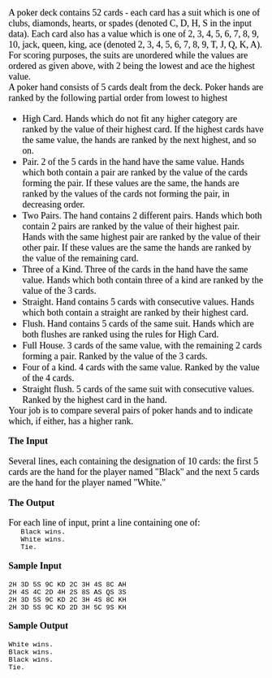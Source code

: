 ﻿<div style="font-size: 16px; color: rgb(33, 33, 33); font-family: wf_segoe-ui_normal, &quot;Segoe UI&quot;, &quot;Segoe WP&quot;, Tahoma, Arial, sans-serif, serif, EmojiFont;">
<div style="margin: 0px;"><font size="2" face="Calibri,sans-serif"><span style="font-size: 11pt;">&nbsp;</span></font></div>
</div>
<div style="font-size: 16px; color: rgb(33, 33, 33); font-family: wf_segoe-ui_normal, &quot;Segoe UI&quot;, &quot;Segoe WP&quot;, Tahoma, Arial, sans-serif, serif, EmojiFont;">
<div style="margin: 0px;"><font size="2" face="Calibri,sans-serif"><span style="font-size: 11pt;"><font size="4" face="Times New Roman,serif" color="black"><span style="font-size: 13.5pt;">A poker deck contains 52 cards - each card has a suit which is one of
 clubs, diamonds, hearts, or spades (denoted C, D, H, S in the input data). Each card also has a value which is one of 2, 3, 4, 5, 6, 7, 8, 9, 10, jack, queen, king, ace (denoted 2, 3, 4, 5, 6, 7, 8, 9, T, J, Q, K, A). For scoring purposes, the suits are unordered
 while the values are ordered as given above, with 2 being the lowest and ace the highest value.</span></font></span></font></div>
<div style="margin-top: 0px; margin-bottom: 0px;"><font size="4" face="Times New Roman,serif" color="black"><span style="font-size: 13.5pt;">A poker hand consists of 5 cards dealt from the deck. Poker hands are ranked by the following partial order from lowest
 to highest</span></font></div>
<ul style="margin-top: 14pt; margin-bottom: 0px;">
<li style="margin: 0px;"><font size="2" face="Calibri,sans-serif" color="black"><span style="font-size: 11pt;"><font size="4" face="Times New Roman,serif"><span style="font-size: 13.5pt;">High Card. Hands which do not fit any higher category are ranked by the
 value of their highest card. If the highest cards have the same value, the hands are ranked by the next highest, and so on.</span></font></span></font></li><li style="margin: 0px;"><font size="2" face="Calibri,sans-serif" color="black"><span style="font-size: 11pt;"><font size="4" face="Times New Roman,serif"><span style="font-size: 13.5pt;">Pair. 2 of the 5 cards in the hand have the same value. Hands which both
 contain a pair are ranked by the value of the cards forming the pair. If these values are the same, the hands are ranked by the values of the cards not forming the pair, in decreasing order.</span></font></span></font></li><li style="margin: 0px;"><font size="2" face="Calibri,sans-serif" color="black"><span style="font-size: 11pt;"><font size="4" face="Times New Roman,serif"><span style="font-size: 13.5pt;">Two Pairs. The hand contains 2 different pairs. Hands which both contain
 2 pairs are ranked by the value of their highest pair. Hands with the same highest pair are ranked by the value of their other pair. If these values are the same the hands are ranked by the value of the remaining card.</span></font></span></font></li><li style="margin: 0px;"><font size="2" face="Calibri,sans-serif" color="black"><span style="font-size: 11pt;"><font size="4" face="Times New Roman,serif"><span style="font-size: 13.5pt;">Three of a Kind. Three of the cards in the hand have the same value.
 Hands which both contain three of a kind are ranked by the value of the 3 cards.</span></font></span></font></li><li style="margin: 0px;"><font size="2" face="Calibri,sans-serif" color="black"><span style="font-size: 11pt;"><font size="4" face="Times New Roman,serif"><span style="font-size: 13.5pt;">Straight. Hand contains 5 cards with consecutive values. Hands which
 both contain a straight are ranked by their highest card.</span></font></span></font></li><li style="margin: 0px;"><font size="2" face="Calibri,sans-serif" color="black"><span style="font-size: 11pt;"><font size="4" face="Times New Roman,serif"><span style="font-size: 13.5pt;">Flush. Hand contains 5 cards of the same suit. Hands which are both flushes
 are ranked using the rules for High Card.</span></font></span></font></li><li style="margin: 0px;"><font size="2" face="Calibri,sans-serif" color="black"><span style="font-size: 11pt;"><font size="4" face="Times New Roman,serif"><span style="font-size: 13.5pt;">Full House. 3 cards of the same value, with the remaining 2 cards forming
 a pair. Ranked by the value of the 3 cards.</span></font></span></font></li><li style="margin: 0px;"><font size="2" face="Calibri,sans-serif" color="black"><span style="font-size: 11pt;"><font size="4" face="Times New Roman,serif"><span style="font-size: 13.5pt;">Four of a kind. 4 cards with the same value. Ranked by the value of the
 4 cards.</span></font></span></font></li><li style="margin: 0px;"><font size="2" face="Calibri,sans-serif" color="black"><span style="font-size: 11pt;"><font size="4" face="Times New Roman,serif"><span style="font-size: 13.5pt;">Straight flush. 5 cards of the same suit with consecutive values. Ranked
 by the highest card in the hand.</span></font></span></font></li></ul>
<div style="margin: 0px;"><font size="2" face="Calibri,sans-serif"><span style="font-size: 11pt;"><font size="4" face="Times New Roman,serif" color="black"><span style="font-size: 13.5pt;">Your job is to compare several pairs of poker hands and to indicate
 which, if either, has a higher rank.</span></font></span></font></div>
<div style="margin: 14pt 0px;"><font size="4" face="Calibri,sans-serif"><span style="font-size: 13.5pt;"><b><font face="Times New Roman,serif" color="black">The Input</font></b></span></font></div>
<div style="margin: 0px;"><font size="2" face="Calibri,sans-serif"><span style="font-size: 11pt;"><font size="4" face="Times New Roman,serif" color="black"><span style="font-size: 13.5pt;">Several lines, each containing the designation of 10 cards: the first
 5 cards are the hand for the player named "Black" and the next 5 cards are the hand for the player named "White."</span></font></span></font></div>
<div style="margin: 14pt 0px;"><font size="4" face="Calibri,sans-serif"><span style="font-size: 13.5pt;"><b><font face="Times New Roman,serif" color="black">The Output</font></b></span></font></div>
<div style="margin: 0px;"><font size="2" face="Calibri,sans-serif"><span style="font-size: 11pt;"><font size="4" face="Times New Roman,serif" color="black"><span style="font-size: 13.5pt;">For each line of input, print a line containing one of:</span></font></span></font></div>
<pre style="margin-top: 0px; margin-bottom: 0px;"><font size="2" face="Courier New"><span style="font-size: 10pt;"><font color="black">&nbsp;&nbsp; </font><font color="black">Black wins.</font></span></font></pre>
<pre style="margin-top: 0px; margin-bottom: 0px;"><font size="2" face="Courier New"><span style="font-size: 10pt;"><font color="black">&nbsp;&nbsp; </font><font color="black">White wins.</font></span></font></pre>
<pre style="margin-top: 0px; margin-bottom: 0px;"><font size="2" face="Courier New"><span style="font-size: 10pt;"><font color="black">&nbsp;&nbsp; </font><font color="black">Tie.</font></span></font></pre>
<div style="margin: 14pt 0px;"><font size="4" face="Calibri,sans-serif"><span style="font-size: 13.5pt;"><b><font face="Times New Roman,serif" color="black">Sample Input</font></b></span></font></div>
<pre style="margin-top: 0px; margin-bottom: 0px;"><font size="2" face="Courier New"><span style="font-size: 10pt;"><font color="black">2H 3D 5S 9C KD 2C 3H 4S 8C AH</font></span></font></pre>
<pre style="margin-top: 0px; margin-bottom: 0px;"><font size="2" face="Courier New"><span style="font-size: 10pt;"><font color="black">2H 4S 4C 2D 4H 2S 8S AS QS 3S</font></span></font></pre>
<pre style="margin-top: 0px; margin-bottom: 0px;"><font size="2" face="Courier New"><span style="font-size: 10pt;"><font color="black">2H 3D 5S 9C KD 2C 3H 4S 8C KH</font></span></font></pre>
<pre style="margin-top: 0px; margin-bottom: 0px;"><font size="2" face="Courier New"><span style="font-size: 10pt;"><font color="black">2H 3D 5S 9C KD 2D 3H 5C 9S KH</font></span></font></pre>
<div style="margin: 14pt 0px;"><font size="4" face="Calibri,sans-serif"><span style="font-size: 13.5pt;"><b><font face="Times New Roman,serif" color="black">Sample Output</font></b></span></font></div>
<pre style="margin-top: 0px; margin-bottom: 0px;"><font size="2" face="Courier New"><span style="font-size: 10pt;"><font color="black">White wins.</font></span></font></pre>
<pre style="margin-top: 0px; margin-bottom: 0px;"><font size="2" face="Courier New"><span style="font-size: 10pt;"><font color="black">Black wins.</font></span></font></pre>
<pre style="margin-top: 0px; margin-bottom: 0px;"><font size="2" face="Courier New"><span style="font-size: 10pt;"><font color="black">Black wins.</font></span></font></pre>
<pre style="margin-top: 0px; margin-bottom: 0px;"><font size="2" face="Courier New"><span style="font-size: 10pt;"><font color="black">Tie.</font></span></font></pre>
</div>
<div style="font-size: 16px; color: rgb(33, 33, 33); font-family: wf_segoe-ui_normal, &quot;Segoe UI&quot;, &quot;Segoe WP&quot;, Tahoma, Arial, sans-serif, serif, EmojiFont;">
<div style="margin: 0px;"><font size="2" face="Calibri,sans-serif"><span style="font-size: 11pt;">&nbsp;</span></font></div>
</div>
<div style="font-size: 16px; color: rgb(33, 33, 33); font-family: wf_segoe-ui_normal, &quot;Segoe UI&quot;, &quot;Segoe WP&quot;, Tahoma, Arial, sans-serif, serif, EmojiFont;">
<div style="margin: 0px;"><font size="2" face="Calibri,sans-serif"><span style="font-size: 11pt;">&nbsp;</span></font></div>
</div>
<div style="font-size: 16px; color: rgb(33, 33, 33); font-family: wf_segoe-ui_normal, &quot;Segoe UI&quot;, &quot;Segoe WP&quot;, Tahoma, Arial, sans-serif, serif, EmojiFont;">